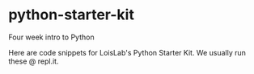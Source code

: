 # python-starter-kit
Four week intro to Python

Here are code snippets for LoisLab's Python Starter Kit. We usually run these @ repl.it.
